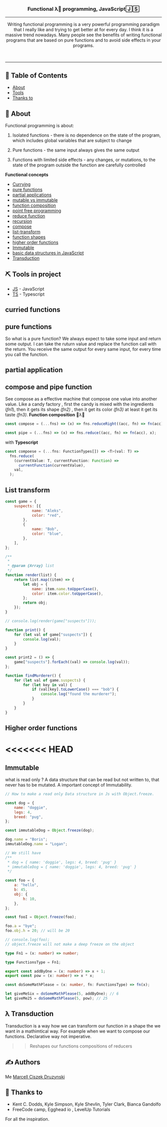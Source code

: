 <p align="center" <img width=200px height=200px src="https://cdn0.iconfinder.com/data/icons/glyphpack/60/function-128.png" alt="Project logo">
</p>

<h3 align="center">Functional λ💎 programming, JavaScript🄹🅂</h3>

<div align="center">

</div>

---

<p align="center">
Writing functional programming is a very powerful programming paradigm that I really like and trying to get better at for every day. I think it is a massive trend nowadays. Many people see the benefits of writing functional programs that are based on pure functions and to avoid side effects in your programs.
</p>
<br>
<hr>

## 📝 Table of Contents

* [About](#about)
* [Tools](#built_using)
* [Thanks to](#acknowledgement)

## 🧐 About <a name = "about"></a>

Functional programming is about:

1. Isolated functions - there is no dependence on the state of the program, which includes global variables that are subject to change

2. Pure functions - the same input always gives the same output

3. Functions with limited side effects - any changes, or mutations, to the state of the program outside the function are carefully controlled

**Functional concepts**

* [Currying](#curry)
* [pure functions](#pf)
* [partial applications](#pa)
* [mutable vs immutable](#mi)
* [function composition](#fc)
* [point free programming](#pfp)
* [reduce function](#rf)
* [recursion](#rcc)
* [compose](#compose)
* [list-transform](#**list-transform**)
* [function shapes](#shapes)
* [higher order functions](#hof)
* [Immutable](#imdb)
* [basic data structures in JavaScript](#bdij)
* [Transduction](#transduction)

## ⛏️ Tools in project <a name = "built_using"></a>

* [JS](https://developer.mozilla.org/en-US/) - JavaScript
* [TS](https://www.typescriptlang.org/) - Typescript

## curried functions <a name = "curry"></a>

## pure functions <a name = "pf"></a>

So what is a pure function?
We always expect to take some input and return some output.
I can take the ruturn value and replace the function call with the return.
You receive the same output for every same input, for every time you call the function.

## partial application <a name = "ps"></a>

## compose and pipe function <a name = "compose"></a>

See compose as a effective machine that compose one value into another value.
Like a candy factory , first the candy is mixed with the ingredients (_fn1_), 
then it gets its shape _(fn2)_ , then it get its color _(fn3)_ at least it get its taste _(fn3)_. **Function composition** 🚀λ🤩

``` js
const compose = (...fns) => (x) => fns.reduceRight((acc, fn) => fn(acc), x);

const pipe = (...fns) => (x) => fns.reduce((acc, fn) => fn(acc), x);
```

with **Typescript**

``` ts
const compoese = (...fns: FunctionTypes[]) => <T>(val: T) =>
  fns.reduce(
    (currentValue: T, currentFunction: Function) =>
      currentFunction(currentValue),
    val,
  );
```

## List transform <a name = "list-transform"></a>

``` js
const game = {
    suspects: [{
            name: "Aleks",
            color: "red",
        },
        {
            name: "Bob",
            color: "blue",
        },
    ],
};

/**
 *
 * @param {Array} list
 */
function render(list) {
    return list.map((item) => {
        let obj = {
            name: item.name.toUpperCase(),
            color: item.color.toUpperCase(),
        };
        return obj;
    });
}

// console.log(render(game["suspects"]));

function print() {
    for (let val of game["suspects"]) {
        console.log(val);
    }
}

const print2 = () => {
    game["suspects"].forEach((val) => console.log(val));
};

function findMurderer() {
    for (let val of game.suspects) {
        for (let key in val) {
            if (val[key].toLowerCase() === "bob") {
                console.log("found the murderer");
            }
        }
    }
}
```

## Higher order functions <a name = "hof"></a>

# <<<<<<< HEAD

## Immutable <a name = "imdb"></a>

what is read only ?
A data structure that can be read but not written to, that never has to be mutated. A important concept of Immutability.

``` js
// How to make a read only Data structure in Js with Object.freeze.

const dog = {
    name: "doggie",
    legs: 4,
    breed: "pug",
};

const immutableDog = Object.freeze(dog);

dog.name = "Boris";
immutableDog.name = "Logan";

// We still have
/**
 * dog = { name: 'doggie', legs: 4, breed: 'pug' }
 * immutableDog = { name: 'doggie', legs: 4, breed: 'pug' }
 */

const foo = {
    a: "hello",
    b: 45,
    obj: {
        h: 10,
    },
};

const fooI = Object.freeze(foo);

foo.a = "bye";
foo.obj.h = 20; // will be 20

// console.log(foo);
// object.freeze will not make a deep freeze on the object
```

``` ts
type Fn1 = (x: number) => number;

type FunctionsType = Fn1;

export const addByOne = (x: number) => x + 1;
export const pow = (x: number) => x * x;

const doSomeMathPlease = (x: number, fn: FunctionsType) => fn(x);

let giveMeSix = doSomeMathPlease(5, addByOne); // 6
let giveMe25 = doSomeMathPlease(5, pow); // 25
```

## λ Transduction <a name = "transduction"></a>

Transduction is a way how we can transform our function in a shape the we want in a mathimtical way. For example when we want to compose our functions.
Declarative way not imperative.
 >> Reshapes our functions
 >> compositions of reducers

## ✍️ Authors <a name = "authors"></a>

Me [Marcell Ciszek Druzynski](#)

## 🎉 Thanks to <a name = "acknowledgement"></a>

* Kent C. Dodds, Kyle Simpson, Kyle Shevlin, Tyler Clark, Bianca Gandolfo
* FreeCode camp, Egghead io , LevelUp Tutorials

For all the inspiration.
